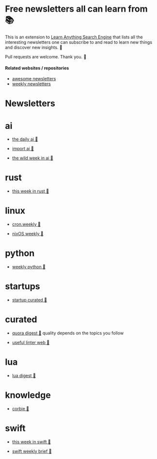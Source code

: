 # Free newsletters all can learn from 📚

This is an extension to [Learn Anything Search Engine](https://learn-anything.xyz/) that lists all the interesting newsletters one can subscribe to and read to learn new things and discover new insights. 🔭

Pull requests are welcome. Thank you. 💙


#### Related websites / repositories 

- [awesome newsletters](https://github.com/vredniy/awesome-newsletters)
- [weekly newsletters](https://github.com/webpro/awesome-newsletters)

# Newsletters

# ai


- [the daily ai 📮](http://thedaily.ai/)

- [import ai 📮](https://jack-clark.net/import-ai/)

- [the wild week in ai 📮](https://www.getrevue.co/profile/wildml)


# rust


- [this week in rust 📮](https://this-week-in-rust.org/)


# linux


- [cron.weekly 📮](https://www.cronweekly.com/)

- [nixOS weekly 📮](http://weekly.nixos.org/2017/01-we-need-to-start-somewhere.html)


# python


- [weekly python 📮](http://importpython.com/newsletter/)


# startups


- [startup curated 📮](https://startup.curated.co/)


# curated


- [quora digest 📮](https://www.quora.com/topic/Quora-Weekly-Digest)
  quality depends on the topics you follow

- [useful linter web 📮](http://usefulinterweb.com/)


# lua


- [lua digest 📮](http://luadigest.immortalin.com/)


# knowledge


- [corbie 📮](http://www.thecorbie.com/)


# swift


- [this week in swift 📮](https://swiftnews.curated.co/issues/124)

- [swift weekly brief 📮](https://swiftweekly.github.io/issue-61/)


